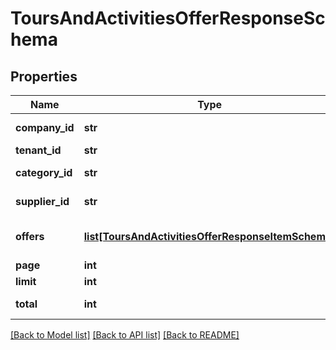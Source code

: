 # ToursAndActivitiesOfferResponseSchema

## Properties
Name | Type | Description | Notes
------------ | ------------- | ------------- | -------------
**company_id** | **str** | Identifier for the company offering the rental. | [optional] 
**tenant_id** | **str** | Identifier for the tenant. | [optional] 
**category_id** | **str** | Identifier for the category of the offer. | [optional] 
**supplier_id** | **str** | Identifier for the supplier of the offer. | [optional] 
**offers** | [**list[ToursAndActivitiesOfferResponseItemSchema]**](ToursAndActivitiesOfferResponseItemSchema.md) | Array of TourOfferResponseItemSchema detailing individual car offers. | [optional] 
**page** | **int** | Current page in pagination. | [optional] 
**limit** | **int** | Page size in pagination. | [optional] 
**total** | **int** | Total number of records available. | [optional] 

[[Back to Model list]](../README.md#documentation-for-models) [[Back to API list]](../README.md#documentation-for-api-endpoints) [[Back to README]](../README.md)

